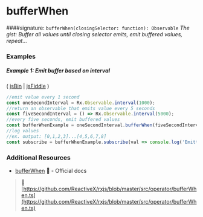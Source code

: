 # bufferWhen
####signature: `bufferWhen(closingSelector: function): Observable`
*The gist: Buffer all values until closing selector emits, emit buffered values, repeat...*


### Examples

##### Example 1: Emit buffer based on interval

( [jsBin](http://jsbin.com/vugerupube/1/edit?js,console) | [jsFiddle](https://jsfiddle.net/btroncone/nr9agfuL/) )

```js
//emit value every 1 second
const oneSecondInterval = Rx.Observable.interval(1000);
//return an observable that emits value every 5 seconds
const fiveSecondInterval = () => Rx.Observable.interval(5000);
//every five seconds, emit buffered values
const bufferWhenExample = oneSecondInterval.bufferWhen(fiveSecondInterval);
//log values
//ex. output: [0,1,2,3]...[4,5,6,7,8]
const subscribe = bufferWhenExample.subscribe(val => console.log('Emitted Buffer: ', val));
```


### Additional Resources
* [bufferWhen](http://reactivex.io/rxjs/class/es6/Observable.js~Observable.html#instance-method-bufferWhen) :newspaper: - Official docs


> :file_folder: [https://github.com/ReactiveX/rxjs/blob/master/src/operator/bufferWhen.ts](https://github.com/ReactiveX/rxjs/blob/master/src/operator/bufferWhen.ts)